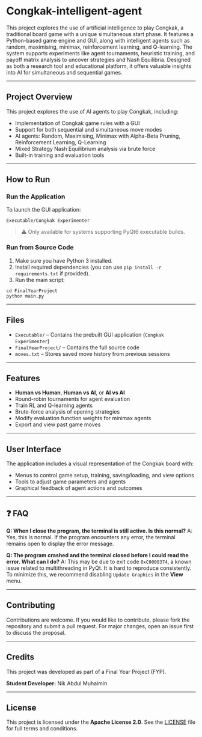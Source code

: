 
# Congkak-intelligent-agent

This project explores the use of artificial intelligence to play Congkak, a traditional board game with a unique simultaneous start phase. It features a Python-based game engine and GUI, along with intelligent agents such as random, maximising, minimax, reinforcement learning, and Q-learning. The system supports experiments like agent tournaments, heuristic training, and payoff matrix analysis to uncover strategies and Nash Equilibria. Designed as both a research tool and educational platform, it offers valuable insights into AI for simultaneous and sequential games.

---

## Project Overview

This project explores the use of AI agents to play Congkak, including:

* Implementation of Congkak game rules with a GUI
* Support for both sequential and simultaneous move modes
* AI agents: Random, Maximising, Minimax with Alpha-Beta Pruning, Reinforcement Learning, Q-Learning
* Mixed Strategy Nash Equilibrium analysis via brute force
* Built-in training and evaluation tools

---

## How to Run

### Run the Application

To launch the GUI application:

```
Executable/Congkak Experimenter
```

> ⚠️ Only available for systems supporting PyQt6 executable builds.

### Run from Source Code

1. Make sure you have Python 3 installed.
2. Install required dependencies (you can use `pip install -r requirements.txt` if provided).
3. Run the main script:

```
cd FinalYearProject
python main.py
```

---

## Files

* `Executable/` – Contains the prebuilt GUI application (`Congkak Experimenter`)
* `FinalYearProject/` – Contains the full source code
* `moves.txt` – Stores saved move history from previous sessions

---

## Features

* **Human vs Human**, **Human vs AI**, or **AI vs AI**
* Round-robin tournaments for agent evaluation
* Train RL and Q-learning agents
* Brute-force analysis of opening strategies
* Modify evaluation function weights for minimax agents
* Export and view past game moves

---

## User Interface

The application includes a visual representation of the Congkak board with:

* Menus to control game setup, training, saving/loading, and view options
* Tools to adjust game parameters and agents
* Graphical feedback of agent actions and outcomes

---

## ❓ FAQ

**Q: When I close the program, the terminal is still active. Is this normal?**
A: Yes, this is normal. If the program encounters any error, the terminal remains open to display the error message.

**Q: The program crashed and the terminal closed before I could read the error. What can I do?**
A: This may be due to exit code `0xC0000374`, a known issue related to multithreading in PyQt. It is hard to reproduce consistently. To minimize this, we recommend disabling `Update Graphics` in the **View** menu.

---

## Contributing

Contributions are welcome. If you would like to contribute, please fork the repository and submit a pull request. For major changes, open an issue first to discuss the proposal.

---

## Credits

This project was developed as part of a Final Year Project (FYP).

**Student Developer:** Nik Abdul Muhaimin

---

## License

This project is licensed under the **Apache License 2.0**. See the [LICENSE](LICENSE) file for full terms and conditions.
